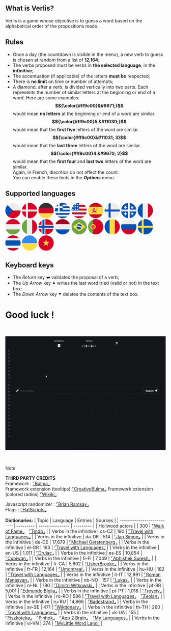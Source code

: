 ## What is Verlis?

Verlis is a game whose objective is to guess a word based on the alphabetical order of the propositions made.

## Rules

- Once a day (the countdown is visible in the menu), a new verb to guess is chosen at random from a list of <strong>12,164</strong>;
- The verbs proposed must be verbs in <strong>the selected language</strong>, in the <strong>infinitive</strong>;
- The accentuation (if applicable) of the letters <strong>must be</strong> respected;
- There is <strong>no limit</strong> on time or number of attempts;
- A diamond, after a verb, is divided vertically into two parts. Each represents the number of similar letters at the beginning or end of a word. Here are some examples:<br/>
<strong>$${\color{#ff9c00}&#9671;}$$</strong> would mean <strong>no letters</strong> at the beginning or end of a word are similar.<br/>
<strong>$${\color{#ff9c00}5 &#11030;}$$</strong> would mean that the <strong>first five</strong> letters of the word are similar.<br/>
<strong>$${\color{#ff9c00}&#11031; 3}$$</strong> would mean that the <strong>last three</strong> letters of the word are similar.<br/>
<strong>$${\color{#ff9c00}4 &#9670; 2}$$</strong> would mean that the <strong>first four</strong> and <strong>last two</strong> letters of the word are similar.<br/>
Again, in French, diacritics do not affect the count.<br/>
You can enable these hints in the <strong><em>Options</em></strong> menu.

## Supported languages

[<img src="../res/img/flags/cs-CZ.svg" width="48px" />](## "Czech") [<img src="../res/img/flags/da-DK.svg" width="48px" />](## "Danish") [<img src="../res/img/flags/de-DE.svg" width="48px" />](## "German") [<img src="../res/img/flags/el-GR.svg" width="48px" />](## "Greek") [<img src="../res/img/flags/en-US.svg" width="48px" />](## "English") [<img src="../res/img/flags/es-ES.svg" width="48px" />](## "Spanish") [<img src="../res/img/flags/fi-FI.svg" width="48px" />](## "Finnish") [<img src="../res/img/flags/fr-CA.svg" width="48px" />](## "French (Québec)") [<img src="../res/img/flags/fr-FR.svg" width="48px" />](## "French (France)") [<img src="../res/img/flags/hu-HU.svg" width="48px" />](## "Hungarian") [<img src="../res/img/flags/it-IT.svg" width="48px" />](## "Italian") [<img src="../res/img/flags/nb-NO.svg" width="48px" />](## "Norwegian") [<img src="../res/img/flags/nl-NL.svg" width="48px" />](## "Dutch") [<img src="../res/img/flags/pt-BR.svg" width="48px" />](## "Portuguese (Brazil)") [<img src="../res/img/flags/pt-PT.svg" width="48px" />](## "Portuguese (Portugal)") [<img src="../res/img/flags/ro-RO.svg" width="48px" />](## "Romanian") [<img src="../res/img/flags/ru-RU.svg" width="48px" />](## "Russian") [<img src="../res/img/flags/sv-SE.svg" width="48px" />](## "Swedish") [<img src="../res/img/flags/th-TH.svg" width="48px" />](## "Thai") [<img src="../res/img/flags/uk-UA.svg" width="48px" />](## "Ukrainian") [<img src="../res/img/flags/vi-VN.svg" width="48px" />](## "Vietnamese")

## Keyboard keys

- The <em>Return</em> key &#11176; validates the proposal of a verb;
- The <em>Up Arrow</em> key &#11205; writes the last word tried (valid or not) in the text box;
- The <em>Down Arrow</em> key &#11206; deletes the contents of the text box.

# Good luck !

<br/>

![screencast](screencast.gif)

<br/>

> [!NOTE]
> __THIRD PARTY CREDITS__\
> Framework : [&ulcorner;Bulma&lrcorner;](https://bulma.io)\
> Framework extension (tooltips) [&ulcorner;CreativeBulma&lrcorner;](https://bulma-tooltip.netlify.app/get-started/)
> Framework extension (colored radios) [&ulcorner;Wikiki&lrcorner;](https://wikiki.github.io/form/checkradio/)
> 
> Javascript randomizer : [&ulcorner;Brian Ramsay&lrcorner;](https://github.com/BrianRamsay/Randomizer)\
> Flags : [&ulcorner;HatScripts&lrcorner;](https://github.com/HatScripts/circle-flags)\
> <br/>
> __Dictionaries:__
> | Topic											| Language	| Entries			  	| Sources		|
> | --------------------------| --------- | --------------- | --------- |
> | Hollwood actors						| 		 			| 300				 			| [&ulcorner;Walk of Fame&lrcorner;](https://walkoffame.com/browse-stars/)&emsp;[&ulcorner;Tmdb&lrcorner;](https://www.themoviedb.org/) |
> |	Verbs in the infinitive		|	cs-CZ			| 190				 			| [&ulcorner;Travel with Languages&lrcorner;](https://travelwithlanguages.com/blog/most-common-czech-words.html) |
> |	Verbs in the infinitive		|	da-DK			| 514				 			| [&ulcorner;Jan Simon&lrcorner;](https://github.com/janhsimon/DanishVerbs) |
> |	Verbs in the infinitive		|	de-DE			| 17,679					| [&ulcorner;Michael Gerstenberg&lrcorner;](https://github.com/michael-gerstenberg/GermanVerbScraper) |
> |	Verbs in the infinitive		|	el-GR			| 163				 			| [&ulcorner;Travel with Languages&lrcorner;](https://travelwithlanguages.com/blog/most-common-modern-greek-words.html) |
> |	Verbs in the infinitive		|	en-US			| 1,011				 		| [&ulcorner;Drulac&lrcorner;](https://github.com/Drulac/English-Verbs-Conjugates) |
> |	Verbs in the infinitive		|	es-ES			| 10,854					| [&ulcorner;Cubiwan&lrcorner;](https://github.com/cubiwan/jsESverb) |
> |	Verbs in the infinitive		|	fi-FI			| 7,049				 		| [&ulcorner;Abhishek Suresh&lrcorner;](https://github.com/absu5530/morphological_classifier) |
> |	Verbs in the infinitive		|	fr-CA			| 5,602				 		| [&ulcorner;UsherBrooke&lrcorner;](https://usito.usherbrooke.ca) |
> |	Verbs in the infinitive		|	fr-FR			| 12,164					| [&ulcorner;Umontreal&lrcorner;](http://rali.iro.umontreal.ca) |
> |	Verbs in the infinitive		|	hu-HU			| 182				 			| [&ulcorner;Travel with Languages&lrcorner;](https://travelwithlanguages.com/blog/most-common-hungarian-words.html) |
> |	Verbs in the infinitive		|	it-IT			| 12,891					| [&ulcorner;Roman Manasyan&lrcorner;](https://github.com/rmanasyan/italianverbsnext) |
> |	Verbs in the infinitive		|	nb-NO			| 157							| [&ulcorner;Lukas&lrcorner;](https://github.com/YesUseY/Norwegian-language-verbs-training-program) |
> |	Verbs in the infinitive		|	nl-NL			| 180				 			| [&ulcorner;Dimitri Witkowski&lrcorner;](https://github.com/antelle/sterke-werkwoorden) |
> |	Verbs in the infinitive		|	pt-BR			| 5,001				 		| [&ulcorner;Edmundo Biglia&lrcorner;](https://github.com/edmundobiglia/ptbr-top-verbs) |
> |	Verbs in the infinitive		|	pt-PT			| 1,018				 		| [&ulcorner;Troyciv&lrcorner;](https://github.com/Troyciv/PT_ConjugationTrainer_Anki) |
> |	Verbs in the infinitive		|	ro-RO			| 586				 			| [&ulcorner;Travel with Languages&lrcorner;](https://travelwithlanguages.com/blog/most-common-romanian-words.html)&emsp;[&ulcorner;Zeolan&lrcorner;](https://github.com/zeolan/digital-ocean-app) |
> |	Verbs in the infinitive		|	ru-RU			| 14,866					| [&ulcorner;Badestrand&lrcorner;](https://github.com/Badestrand/russian-dictionary) |
> |	Verbs in the infinitive		|	sv-SE			| 471				 			| [&ulcorner;Wiktionary&lrcorner;](https://en.wiktionary.org/wiki/Appendix:Swedish_verbs) |
> |	Verbs in the infinitive		|	th-TH			| 260				 			| [&ulcorner;Travel with Languages&lrcorner;](https://travelwithlanguages.com/blog/most-common-thai-words.html) |
> |	Verbs in the infinitive		|	uk-UA			| 155				 			| [&ulcorner;Fiszkoteka&lrcorner;](https://fiszkoteka.pl/zestaw/309215-500-most-important-ukrainian-verbs-100-125)&emsp;[&ulcorner;Pinhok&lrcorner;](https://www.pinhok.com/kb/ukrainian/319/ukrainian-verbs/)&emsp;[&ulcorner;App 2 Brain&lrcorner;](https://app2brain.com/learn-languages/ukrainian/basic-verbs/)&emsp;[&ulcorner;My Languages&lrcorner;](https://mylanguages.org/ukrainian_verbs.php) |
> |	Verbs in the infinitive		|	vi-VN			| 374				 			| [&ulcorner;MyLittle Word Land&lrcorner;](https://mylittlewordland.com/course/452073/vietnamese-verb-list) |

